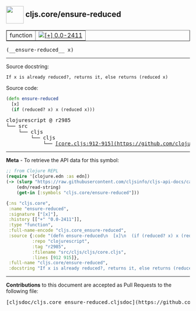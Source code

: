## <img width="48px" valign="middle" src="http://i.imgur.com/Hi20huC.png"> cljs.core/ensure-reduced

 <table border="1">
<tr>

<td>function</td>
<td><a href="https://github.com/cljsinfo/cljs-api-docs/tree/0.0-2411"><img valign="middle" alt="[+] 0.0-2411" src="https://img.shields.io/badge/+-0.0--2411-lightgrey.svg"></a> </td>
</tr>
</table>

 <samp>
(__ensure-reduced__ x)<br>
</samp>

---




Source docstring:

```
If x is already reduced?, returns it, else returns (reduced x)
```

Source code:

```clj
(defn ensure-reduced
  [x]
  (if (reduced? x) x (reduced x)))
```

 <pre>
clojurescript @ r2985
└── src
    └── cljs
        └── cljs
            └── <ins>[core.cljs:912-915](https://github.com/clojure/clojurescript/blob/r2985/src/cljs/cljs/core.cljs#L912-L915)</ins>
</pre>


---

__Meta__ - To retrieve the API data for this symbol:

```clj
;; from Clojure REPL
(require '[clojure.edn :as edn])
(-> (slurp "https://raw.githubusercontent.com/cljsinfo/cljs-api-docs/catalog/cljs-api.edn")
    (edn/read-string)
    (get-in [:symbols "cljs.core/ensure-reduced"]))
```

```clj
{:ns "cljs.core",
 :name "ensure-reduced",
 :signature ["[x]"],
 :history [["+" "0.0-2411"]],
 :type "function",
 :full-name-encode "cljs.core_ensure-reduced",
 :source {:code "(defn ensure-reduced\n  [x]\n  (if (reduced? x) x (reduced x)))",
          :repo "clojurescript",
          :tag "r2985",
          :filename "src/cljs/cljs/core.cljs",
          :lines [912 915]},
 :full-name "cljs.core/ensure-reduced",
 :docstring "If x is already reduced?, returns it, else returns (reduced x)"}

```

---

__Contributions__ to this document are accepted as Pull Requests to the following file:

 <pre>
[cljsdoc/cljs.core_ensure-reduced.cljsdoc](https://github.com/cljsinfo/cljs-api-docs/blob/master/cljsdoc/cljs.core_ensure-reduced.cljsdoc)
</pre>

